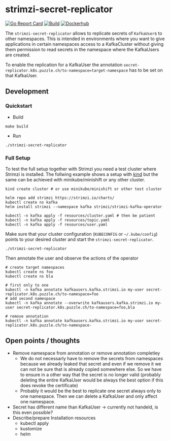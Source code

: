 # strimzi-secret-replicator
[![Go Report Card](https://goreportcard.com/badge/github.com/puzzle/strimzi-secret-replicator)](https://goreportcard.com/report/github.com/puzzle/strimzi-secret-replicator)
[![Build](https://github.com/puzzle/strimzi-secret-replicator/workflows/Build/badge.svg?branch=master)](https://github.com/puzzle/strimzi-secret-replicator/actions)
[![Dockerhub](https://img.shields.io/docker/pulls/puzzle/strimzi-secret-replicator.svg)](https://hub.docker.com/repository/docker/puzzle/strimzi-secret-replicator)

The `strimzi-secret-replicator` allows to replicate secrets of `KafkaUser`s to other namespaces. This is intended in environments where you want to give applications in certain namespaces access to a KafkaCluster without giving them permission to read secrets in the namespace where the KafkaUsers are created.

To enable the replication for a KafkaUser the annotation `secret-replicator.k8s.puzzle.ch/to-namespace=target-namespace` has to be set on that KafkaUser.

## Development
### Quickstart
* Build
```
make build
```
* Run
```
./strimzi-secret-replicator
```

### Full Setup
To test the full setup together with Strimzi you need a test cluster where Strimzi is installed. The follwing example shows a setup with [kind](https://kind.sigs.k8s.io/) but the same can be achieved with minikube/minishift or any other cluster.
```shell
kind create cluster # or use minikube/minishift or other test cluster

helm repo add strimzi https://strimzi.io/charts/
kubectl create ns kafka
helm install strimzi --namespace kafka strimzi/strimzi-kafka-operator

kubectl -n kafka apply -f resources/cluster.yaml # then be patient
kubectl -n kafka apply -f resources/topic.yaml
kubectl -n kafka apply -f resources/user.yaml
```

Make sure that your cluster configuration (`KUBECONFIG` or `~/.kube/config`) points to your desired cluster and start the `strimzi-secret-replicator`.
```shell
./strimzi-secret-replicator
```

Then annotate the user and observe the actions of the operator
```shell
# create target namespaces
kubectl create ns foo
kubectl create ns bla

# first only to one
kubectl -n kafka annotate kafkausers.kafka.strimzi.io my-user secret-replicator.k8s.puzzle.ch/to-namespace=foo
# add second namespace
kubectl -n kafka annotate --overwrite kafkausers.kafka.strimzi.io my-user secret-replicator.k8s.puzzle.ch/to-namespace=foo,bla

# remove annotation
kubectl -n kafka annotate kafkausers.kafka.strimzi.io my-user secret-replicator.k8s.puzzle.ch/to-namespace-
```

## Open points / thoughts
* Remove namespace from annotation or remove annotation completley
  * We do not necessarly have to remove the secrets from namespaces because we already leaked that secret and even if we remove it we can not be sure that is already copied somewhere else. So we have to ensure in a other way that the secret is no longer valid (probably deleting the entire KafkaUser would be always the best option if this does revoke the certificate)
  * Probably it would be the best to replicate one secret always only to one namespace. Then we can delete a KafkaUser and only affect one namespace.
* Secret has different name than KafkaUser -> currently not handeld, is this even possible?
* Describe/prepare Installation resources
  * kubectl apply
  * kustomize
  * helm
